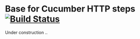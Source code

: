 # Base for Cucumber HTTP steps [![Build Status](https://travis-ci.org/brobert83/cucumber_base_http_java8.svg?branch=master)](https://travis-ci.org/brobert83/cucumber_base_http_java8)

Under construction ..